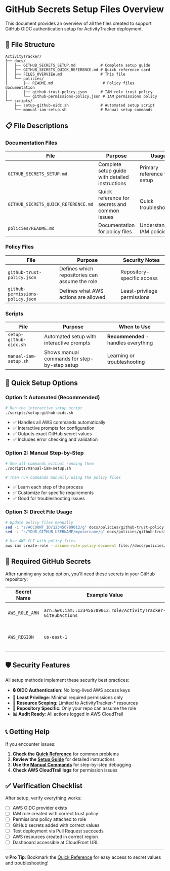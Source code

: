 # GitHub Secrets Setup Files Overview

This document provides an overview of all the files created to support GitHub OIDC authentication setup for ActivityTracker deployment.

## 📁 File Structure

```
ActivityTracker/
├── docs/
│   ├── GITHUB_SECRETS_SETUP.md           # Complete setup guide
│   ├── GITHUB_SECRETS_QUICK_REFERENCE.md # Quick reference card
│   ├── FILES_OVERVIEW.md                 # This file
│   └── policies/
│       ├── README.md                      # Policy files documentation
│       ├── github-trust-policy.json      # IAM role trust policy
│       └── github-permissions-policy.json # IAM permissions policy
└── scripts/
    ├── setup-github-oidc.sh              # Automated setup script
    └── manual-iam-setup.sh               # Manual setup commands
```

## 📋 File Descriptions

### Documentation Files

| File | Purpose | Usage |
|------|---------|-------|
| `GITHUB_SECRETS_SETUP.md` | Complete setup guide with detailed instructions | Primary reference for setup |
| `GITHUB_SECRETS_QUICK_REFERENCE.md` | Quick reference for secrets and common issues | Quick troubleshooting |
| `policies/README.md` | Documentation for policy files | Understanding IAM policies |

### Policy Files

| File | Purpose | Security Notes |
|------|---------|----------------|
| `github-trust-policy.json` | Defines which repositories can assume the role | Repository-specific access |
| `github-permissions-policy.json` | Defines what AWS actions are allowed | Least-privilege permissions |

### Scripts

| File | Purpose | When to Use |
|------|---------|-------------|
| `setup-github-oidc.sh` | Automated setup with interactive prompts | **Recommended** - handles everything |
| `manual-iam-setup.sh` | Shows manual commands for step-by-step setup | Learning or troubleshooting |

## 🚀 Quick Setup Options

### Option 1: Automated (Recommended)
```bash
# Run the interactive setup script
./scripts/setup-github-oidc.sh
```
- ✅ Handles all AWS commands automatically
- ✅ Interactive prompts for configuration
- ✅ Outputs exact GitHub secret values
- ✅ Includes error checking and validation

### Option 2: Manual Step-by-Step
```bash
# See all commands without running them
./scripts/manual-iam-setup.sh

# Then run commands manually using the policy files
```
- ✅ Learn each step of the process
- ✅ Customize for specific requirements
- ✅ Good for troubleshooting issues

### Option 3: Direct File Usage
```bash
# Update policy files manually
sed -i "s/ACCOUNT_ID/123456789012/g" docs/policies/github-trust-policy.json
sed -i "s/YOUR_GITHUB_USERNAME/myusername/g" docs/policies/github-trust-policy.json

# Use AWS CLI with policy files
aws iam create-role --assume-role-policy-document file://docs/policies/github-trust-policy.json
```

## 🔐 Required GitHub Secrets

After running any setup option, you'll need these secrets in your GitHub repository:

| Secret Name | Example Value | Source |
|-------------|---------------|--------|
| `AWS_ROLE_ARN` | `arn:aws:iam::123456789012:role/ActivityTracker-GitHubActions` | Setup script output |
| `AWS_REGION` | `us-east-1` | Your chosen AWS region |

## 🛡️ Security Features

All setup methods implement these security best practices:

- **🔒 OIDC Authentication**: No long-lived AWS access keys
- **🎯 Least Privilege**: Minimal required permissions only  
- **📍 Resource Scoping**: Limited to ActivityTracker-* resources
- **🏢 Repository Specific**: Only your repo can assume the role
- **📊 Audit Ready**: All actions logged in AWS CloudTrail

## 📞 Getting Help

If you encounter issues:

1. **Check the [Quick Reference](GITHUB_SECRETS_QUICK_REFERENCE.md)** for common problems
2. **Review the [Setup Guide](GITHUB_SECRETS_SETUP.md)** for detailed instructions
3. **Use the [Manual Commands](../scripts/manual-iam-setup.sh)** for step-by-step debugging
4. **Check AWS CloudTrail logs** for permission issues

## ✅ Verification Checklist

After setup, verify everything works:

- [ ] AWS OIDC provider exists
- [ ] IAM role created with correct trust policy
- [ ] Permissions policy attached to role
- [ ] GitHub secrets added with correct values
- [ ] Test deployment via Pull Request succeeds
- [ ] AWS resources created in correct region
- [ ] Dashboard accessible at CloudFront URL

---

**💡 Pro Tip**: Bookmark the [Quick Reference](GITHUB_SECRETS_QUICK_REFERENCE.md) for easy access to secret values and troubleshooting!